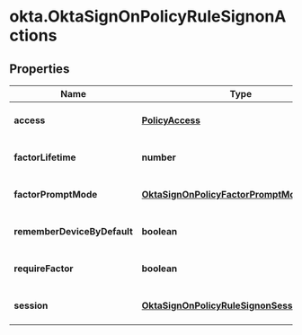 # okta.OktaSignOnPolicyRuleSignonActions

## Properties

Name | Type | Description | Notes
------------ | ------------- | ------------- | -------------
**access** | [**PolicyAccess**](PolicyAccess.md) |  | [optional] [default to undefined]
**factorLifetime** | **number** |  | [optional] [default to undefined]
**factorPromptMode** | [**OktaSignOnPolicyFactorPromptMode**](OktaSignOnPolicyFactorPromptMode.md) |  | [optional] [default to undefined]
**rememberDeviceByDefault** | **boolean** |  | [optional] [default to undefined]
**requireFactor** | **boolean** |  | [optional] [default to undefined]
**session** | [**OktaSignOnPolicyRuleSignonSessionActions**](OktaSignOnPolicyRuleSignonSessionActions.md) |  | [optional] [default to undefined]

